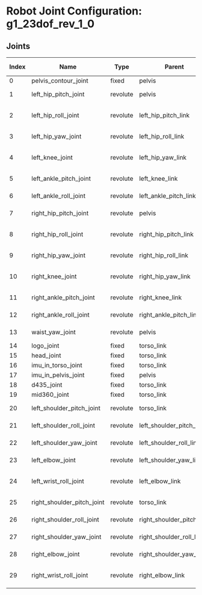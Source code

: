 # Robot Joint Configuration: g1_23dof_rev_1_0

## Joints

| Index | Name | Type | Parent | Child | Angle Limits | Force Limits |
|---|---|---|---|---|---|---|
| 0 | pelvis_contour_joint | fixed | pelvis | pelvis_contour_link | N/A | N/A |
| 1 | left_hip_pitch_joint | revolute | pelvis | left_hip_pitch_link | -2.5307 to 2.8798 | -88.0 to 88.0 |
| 2 | left_hip_roll_joint | revolute | left_hip_pitch_link | left_hip_roll_link | -0.5236 to 2.9671 | -139.0 to 139.0 |
| 3 | left_hip_yaw_joint | revolute | left_hip_roll_link | left_hip_yaw_link | -2.7576 to 2.7576 | -88.0 to 88.0 |
| 4 | left_knee_joint | revolute | left_hip_yaw_link | left_knee_link | -0.087267 to 2.8798 | -139.0 to 139.0 |
| 5 | left_ankle_pitch_joint | revolute | left_knee_link | left_ankle_pitch_link | -0.87267 to 0.5236 | -50.0 to 50.0 |
| 6 | left_ankle_roll_joint | revolute | left_ankle_pitch_link | left_ankle_roll_link | -0.2618 to 0.2618 | -50.0 to 50.0 |
| 7 | right_hip_pitch_joint | revolute | pelvis | right_hip_pitch_link | -2.5307 to 2.8798 | -88.0 to 88.0 |
| 8 | right_hip_roll_joint | revolute | right_hip_pitch_link | right_hip_roll_link | -2.9671 to 0.5236 | -139.0 to 139.0 |
| 9 | right_hip_yaw_joint | revolute | right_hip_roll_link | right_hip_yaw_link | -2.7576 to 2.7576 | -88.0 to 88.0 |
| 10 | right_knee_joint | revolute | right_hip_yaw_link | right_knee_link | -0.087267 to 2.8798 | -139.0 to 139.0 |
| 11 | right_ankle_pitch_joint | revolute | right_knee_link | right_ankle_pitch_link | -0.87267 to 0.5236 | -50.0 to 50.0 |
| 12 | right_ankle_roll_joint | revolute | right_ankle_pitch_link | right_ankle_roll_link | -0.2618 to 0.2618 | -50.0 to 50.0 |
| 13 | waist_yaw_joint | revolute | pelvis | torso_link | -2.618 to 2.618 | -88.0 to 88.0 |
| 14 | logo_joint | fixed | torso_link | logo_link | N/A | N/A |
| 15 | head_joint | fixed | torso_link | head_link | N/A | N/A |
| 16 | imu_in_torso_joint | fixed | torso_link | imu_in_torso | N/A | N/A |
| 17 | imu_in_pelvis_joint | fixed | pelvis | imu_in_pelvis | N/A | N/A |
| 18 | d435_joint | fixed | torso_link | d435_link | N/A | N/A |
| 19 | mid360_joint | fixed | torso_link | mid360_link | N/A | N/A |
| 20 | left_shoulder_pitch_joint | revolute | torso_link | left_shoulder_pitch_link | -3.0892 to 2.6704 | -25.0 to 25.0 |
| 21 | left_shoulder_roll_joint | revolute | left_shoulder_pitch_link | left_shoulder_roll_link | -1.5882 to 2.2515 | -25.0 to 25.0 |
| 22 | left_shoulder_yaw_joint | revolute | left_shoulder_roll_link | left_shoulder_yaw_link | -2.618 to 2.618 | -25.0 to 25.0 |
| 23 | left_elbow_joint | revolute | left_shoulder_yaw_link | left_elbow_link | -1.0472 to 2.0944 | -25.0 to 25.0 |
| 24 | left_wrist_roll_joint | revolute | left_elbow_link | left_wrist_roll_rubber_hand | -1.972222054 to 1.972222054 | -25.0 to 25.0 |
| 25 | right_shoulder_pitch_joint | revolute | torso_link | right_shoulder_pitch_link | -3.0892 to 2.6704 | -25.0 to 25.0 |
| 26 | right_shoulder_roll_joint | revolute | right_shoulder_pitch_link | right_shoulder_roll_link | -2.2515 to 1.5882 | -25.0 to 25.0 |
| 27 | right_shoulder_yaw_joint | revolute | right_shoulder_roll_link | right_shoulder_yaw_link | -2.618 to 2.618 | -25.0 to 25.0 |
| 28 | right_elbow_joint | revolute | right_shoulder_yaw_link | right_elbow_link | -1.0472 to 2.0944 | -25.0 to 25.0 |
| 29 | right_wrist_roll_joint | revolute | right_elbow_link | right_wrist_roll_rubber_hand | -1.972222054 to 1.972222054 | -25.0 to 25.0 |
